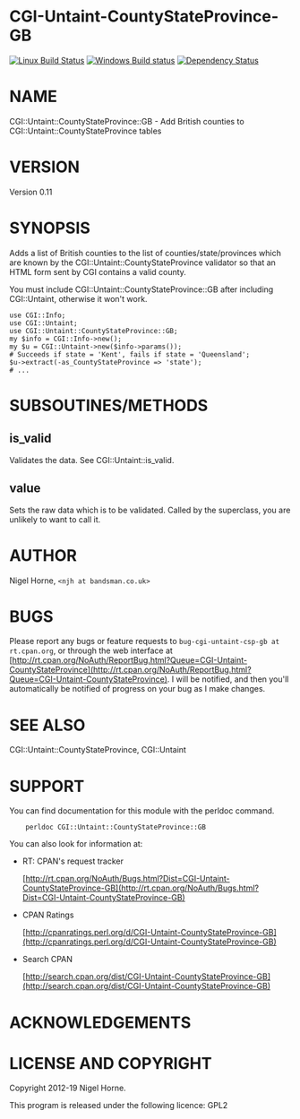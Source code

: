 CGI-Untaint-CountyStateProvince-GB
==================================

[![Linux Build Status](https://travis-ci.org/nigelhorne/CGI-Untaint-CountyStateProvince-GB.svg?branch=master)](https://travis-ci.org/nigelhorne/CGI-Untaint-CountyStateProvince-GB)
[![Windows Build status](https://ci.appveyor.com/api/projects/status/xbcdo4fx8onmoohf/branch/master?svg=true)](https://ci.appveyor.com/project/nigelhorne/cgi-untaint-countystateprovince-gb/branch/master)
[![Dependency Status](https://dependencyci.com/github/nigelhorne/CGI-Untaint-CountyStateProvince-GB/badge)](https://dependencyci.com/github/nigelhorne/CGI-Untaint-CountyStateProvince-GB)

# NAME

CGI::Untaint::CountyStateProvince::GB - Add British counties to CGI::Untaint::CountyStateProvince tables

# VERSION

Version 0.11

# SYNOPSIS

Adds a list of British counties to the list of counties/state/provinces
which are known by the CGI::Untaint::CountyStateProvince validator so that
an HTML form sent by CGI contains a valid county.

You must include CGI::Untaint::CountyStateProvince::GB after including
CGI::Untaint, otherwise it won't work.

    use CGI::Info;
    use CGI::Untaint;
    use CGI::Untaint::CountyStateProvince::GB;
    my $info = CGI::Info->new();
    my $u = CGI::Untaint->new($info->params());
    # Succeeds if state = 'Kent', fails if state = 'Queensland';
    $u->extract(-as_CountyStateProvince => 'state');
    # ...

# SUBSOUTINES/METHODS

## is\_valid

Validates the data. See CGI::Untaint::is\_valid.

## value

Sets the raw data which is to be validated.  Called by the superclass, you
are unlikely to want to call it.

# AUTHOR

Nigel Horne, `<njh at bandsman.co.uk>`

# BUGS

Please report any bugs or feature requests to `bug-cgi-untaint-csp-gb at rt.cpan.org`, or through
the web interface at [http://rt.cpan.org/NoAuth/ReportBug.html?Queue=CGI-Untaint-CountyStateProvince](http://rt.cpan.org/NoAuth/ReportBug.html?Queue=CGI-Untaint-CountyStateProvince).  I will be notified, and then you'll
automatically be notified of progress on your bug as I make changes.

# SEE ALSO

CGI::Untaint::CountyStateProvince, CGI::Untaint

# SUPPORT

You can find documentation for this module with the perldoc command.

        perldoc CGI::Untaint::CountyStateProvince::GB

You can also look for information at:

- RT: CPAN's request tracker

    [http://rt.cpan.org/NoAuth/Bugs.html?Dist=CGI-Untaint-CountyStateProvince-GB](http://rt.cpan.org/NoAuth/Bugs.html?Dist=CGI-Untaint-CountyStateProvince-GB)

- CPAN Ratings

    [http://cpanratings.perl.org/d/CGI-Untaint-CountyStateProvince-GB](http://cpanratings.perl.org/d/CGI-Untaint-CountyStateProvince-GB)

- Search CPAN

    [http://search.cpan.org/dist/CGI-Untaint-CountyStateProvince-GB](http://search.cpan.org/dist/CGI-Untaint-CountyStateProvince-GB)

# ACKNOWLEDGEMENTS

# LICENSE AND COPYRIGHT

Copyright 2012-19 Nigel Horne.

This program is released under the following licence: GPL2
